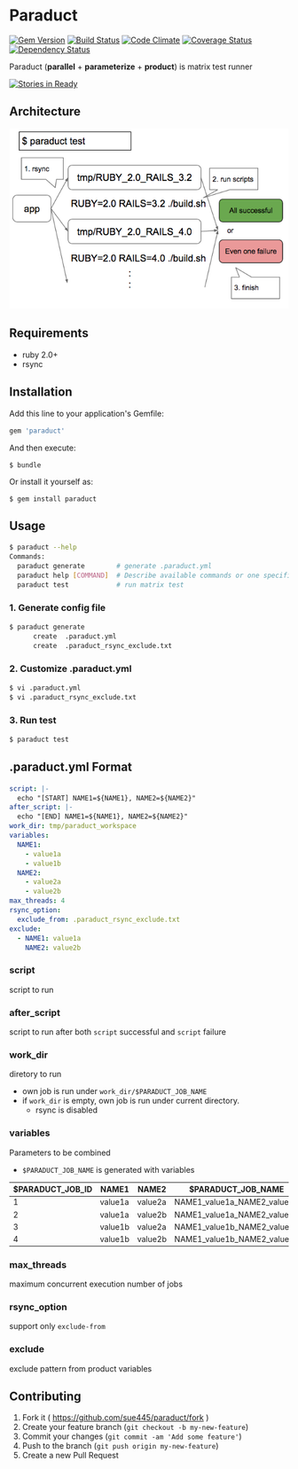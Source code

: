 # Paraduct
[![Gem Version](https://badge.fury.io/rb/paraduct.svg)](http://badge.fury.io/rb/paraduct)
[![Build Status](https://travis-ci.org/sue445/paraduct.svg?branch=master)](https://travis-ci.org/sue445/paraduct)
[![Code Climate](https://codeclimate.com/github/sue445/paraduct/badges/gpa.svg)](https://codeclimate.com/github/sue445/paraduct)
[![Coverage Status](https://img.shields.io/coveralls/sue445/paraduct.svg)](https://coveralls.io/r/sue445/paraduct)
[![Dependency Status](https://gemnasium.com/sue445/paraduct.svg)](https://gemnasium.com/sue445/paraduct)

Paraduct (**parallel** + **parameterize** + **product**) is matrix test runner

[![Stories in Ready](https://badge.waffle.io/sue445/paraduct.svg?label=ready&title=Ready)](http://waffle.io/sue445/paraduct)

## Architecture
![architecture](img/architecture.png)

## Requirements
* ruby 2.0+
* rsync

## Installation

Add this line to your application's Gemfile:

```ruby
gem 'paraduct'
```

And then execute:

    $ bundle

Or install it yourself as:

    $ gem install paraduct

## Usage
```bash
$ paraduct --help
Commands:
  paraduct generate        # generate .paraduct.yml
  paraduct help [COMMAND]  # Describe available commands or one specific command
  paraduct test            # run matrix test
```

### 1. Generate config file
```bash  
$ paraduct generate
      create  .paraduct.yml
      create  .paraduct_rsync_exclude.txt
```

### 2. Customize .paraduct.yml
```bash
$ vi .paraduct.yml
$ vi .paraduct_rsync_exclude.txt
```

### 3. Run test
```bash
$ paraduct test
```

## .paraduct.yml Format
```yaml
script: |-
  echo "[START] NAME1=${NAME1}, NAME2=${NAME2}"
after_script: |-
  echo "[END] NAME1=${NAME1}, NAME2=${NAME2}"
work_dir: tmp/paraduct_workspace
variables:
  NAME1:
    - value1a
    - value1b
  NAME2:
    - value2a
    - value2b
max_threads: 4
rsync_option:
  exclude_from: .paraduct_rsync_exclude.txt
exclude:
  - NAME1: value1a
    NAME2: value2b
```

### script
script to run

### after_script
script to run after both `script` successful and `script` failure

### work_dir
diretory to run

* own job is run under `work_dir/$PARADUCT_JOB_NAME`
* if `work_dir` is empty, own job is run under current directory. 
  * rsync is disabled

### variables
Parameters to be combined

* `$PARADUCT_JOB_NAME` is generated with variables

$PARADUCT_JOB_ID   | NAME1   | NAME2   | $PARADUCT_JOB_NAME            | current directory where the test is performed
------------------ | ------- | ------- | ----------------------------- | --------------------------------------------------
1                  | value1a | value2a | NAME1_value1a_NAME2_value2a   | tmp/paraduct_workspace/NAME1_value1a_NAME2_value2a
2                  | value1a | value2b | NAME1_value1a_NAME2_value2b   | tmp/paraduct_workspace/NAME1_value1a_NAME2_value2b
3                  | value1b | value2a | NAME1_value1b_NAME2_value2a   | tmp/paraduct_workspace/NAME1_value1b_NAME2_value2a
4                  | value1b | value2b | NAME1_value1b_NAME2_value2b   | tmp/paraduct_workspace/NAME1_value1b_NAME2_value2b

### max_threads
maximum concurrent execution number of jobs

### rsync_option
support only `exclude-from`

### exclude
exclude pattern from product variables

## Contributing

1. Fork it ( https://github.com/sue445/paraduct/fork )
2. Create your feature branch (`git checkout -b my-new-feature`)
3. Commit your changes (`git commit -am 'Add some feature'`)
4. Push to the branch (`git push origin my-new-feature`)
5. Create a new Pull Request
